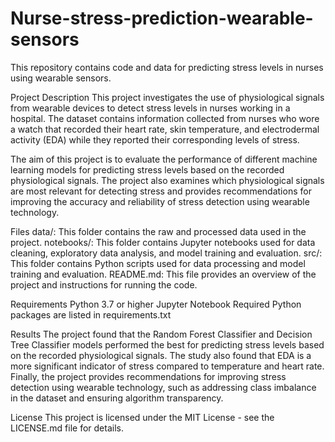# Nurse-stress-prediction-wearable-sensors
This repository contains code and data for predicting stress levels in nurses using wearable sensors.

Project Description
This project investigates the use of physiological signals from wearable devices to detect stress levels in nurses working in a hospital. The dataset contains information collected from nurses who wore a watch that recorded their heart rate, skin temperature, and electrodermal activity (EDA) while they reported their corresponding levels of stress.

The aim of this project is to evaluate the performance of different machine learning models for predicting stress levels based on the recorded physiological signals. The project also examines which physiological signals are most relevant for detecting stress and provides recommendations for improving the accuracy and reliability of stress detection using wearable technology.

Files
data/: This folder contains the raw and processed data used in the project.
notebooks/: This folder contains Jupyter notebooks used for data cleaning, exploratory data analysis, and model training and evaluation.
src/: This folder contains Python scripts used for data processing and model training and evaluation.
README.md: This file provides an overview of the project and instructions for running the code.

Requirements
Python 3.7 or higher
Jupyter Notebook
Required Python packages are listed in requirements.txt

Results
The project found that the Random Forest Classifier and Decision Tree Classifier models performed the best for predicting stress levels based on the recorded physiological signals. The study also found that EDA is a more significant indicator of stress compared to temperature and heart rate. Finally, the project provides recommendations for improving stress detection using wearable technology, such as addressing class imbalance in the dataset and ensuring algorithm transparency.

License
This project is licensed under the MIT License - see the LICENSE.md file for details.
